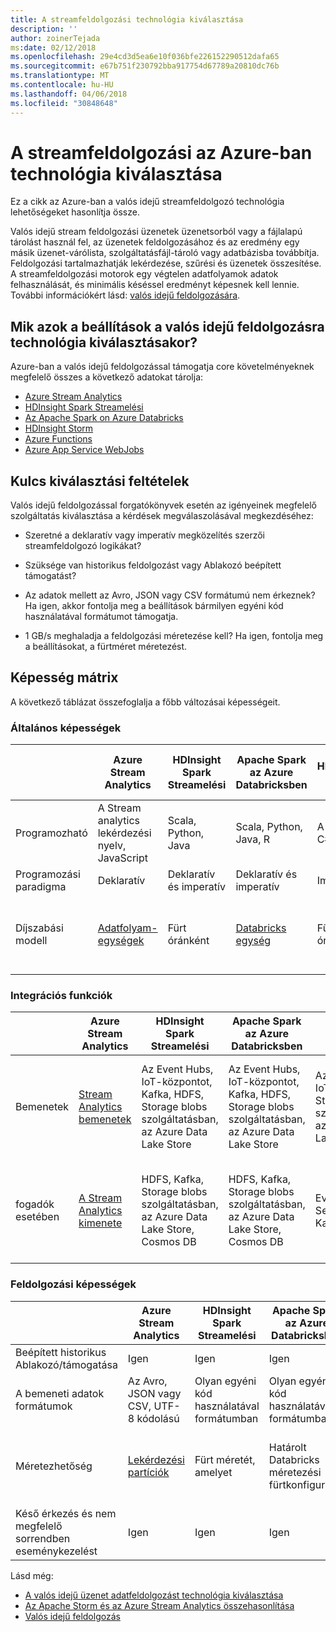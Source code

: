 ```yaml
---
title: A streamfeldolgozási technológia kiválasztása
description: ''
author: zoinerTejada
ms:date: 02/12/2018
ms.openlocfilehash: 29e4cd3d5ea6e10f036bfe226152290512dafa65
ms.sourcegitcommit: e67b751f230792bba917754d67789a20810dc76b
ms.translationtype: MT
ms.contentlocale: hu-HU
ms.lasthandoff: 04/06/2018
ms.locfileid: "30848648"
---
```

# <a name="choosing-a-stream-processing-technology-in-azure"></a>A streamfeldolgozási az Azure-ban technológia kiválasztása

Ez a cikk az Azure-ban a valós idejű streamfeldolgozó technológia lehetőségeket hasonlítja össze.

Valós idejű stream feldolgozási üzenetek üzenetsorból vagy a fájlalapú tárolást használ fel, az üzenetek feldolgozásához és az eredmény egy másik üzenet-várólista, szolgáltatásfájl-tároló vagy adatbázisba továbbítja. Feldolgozási tartalmazhatják lekérdezése, szűrési és üzenetek összesítése. A streamfeldolgozási motorok egy végtelen adatfolyamok adatok felhasználását, és minimális késéssel eredményt képesnek kell lennie. További információkért lásd: [valós idejű feldolgozására](../big-data/real-time-processing.md).

## <a name="what-are-your-options-when-choosing-a-technology-for-real-time-processing"></a>Mik azok a beállítások a valós idejű feldolgozásra technológia kiválasztásakor?
Azure-ban a valós idejű feldolgozással támogatja core követelményeknek megfelelő összes a következő adatokat tárolja:
- [Azure Stream Analytics](/azure/stream-analytics/)
- [HDInsight Spark Streamelési](/azure/hdinsight/spark/apache-spark-streaming-overview)
- [Az Apache Spark on Azure Databricks](/azure/azure-databricks/)
- [HDInsight Storm](/azure/hdinsight/storm/apache-storm-overview)
- [Azure Functions](/azure/azure-functions/functions-overview)
- [Azure App Service WebJobs](/azure/app-service/web-sites-create-web-jobs)

## <a name="key-selection-criteria"></a>Kulcs kiválasztási feltételek

Valós idejű feldolgozással forgatókönyvek esetén az igényeinek megfelelő szolgáltatás kiválasztása a kérdések megválaszolásával megkezdéséhez:

- Szeretné a deklaratív vagy imperatív megközelítés szerzői streamfeldolgozó logikákat?

- Szüksége van historikus feldolgozást vagy Ablakozó beépített támogatást?

- Az adatok mellett az Avro, JSON vagy CSV formátumú nem érkeznek? Ha igen, akkor fontolja meg a beállítások bármilyen egyéni kód használatával formátumot támogatja.

- 1 GB/s meghaladja a feldolgozási méretezése kell? Ha igen, fontolja meg a beállításokat, a fürtméret méretezést. 

## <a name="capability-matrix"></a>Képesség mátrix

A következő táblázat összefoglalja a főbb változásai képességeit. 

### <a name="general-capabilities"></a>Általános képességek

| | Azure Stream Analytics | HDInsight Spark Streamelési | Apache Spark az Azure Databricksben | HDInsight Storm | Azure Functions | Azure App Service WebJobs |
| --- | --- | --- | --- | --- | --- | --- | 
| Programozható | A Stream analytics lekérdezési nyelv, JavaScript | Scala, Python, Java | Scala, Python, Java, R | A Java, a C# | C#, F#, Node.js | C#, Node.js, PHP, Java, Python |
| Programozási paradigma | Deklaratív | Deklaratív és imperatív | Deklaratív és imperatív | Imperatív | Imperatív | Imperatív |    
| Díjszabási modell | [Adatfolyam-egységek](https://azure.microsoft.com/pricing/details/stream-analytics/) | Fürt óránként | [Databricks egység](https://azure.microsoft.com/pricing/details/databricks/) | Fürt óránként | Egy függvény végrehajtása és erőforrás-felhasználás | App service csomag óránként |  

### <a name="integration-capabilities"></a>Integrációs funkciók

| | Azure Stream Analytics | HDInsight Spark Streamelési | Apache Spark az Azure Databricksben | HDInsight Storm | Azure Functions | Azure App Service WebJobs |
| --- | --- | --- | --- | --- | --- | --- | 
| Bemenetek | [Stream Analytics bemenetek](/azure/stream-analytics/stream-analytics-define-inputs)  | Az Event Hubs, IoT-központot, Kafka, HDFS, Storage blobs szolgáltatásban, az Azure Data Lake Store  | Az Event Hubs, IoT-központot, Kafka, HDFS, Storage blobs szolgáltatásban, az Azure Data Lake Store  | Az Event Hubs, IoT-központot, Storage blobs szolgáltatásban, az Azure Data Lake Store  | [Támogatott kötések](/azure/azure-functions/functions-triggers-bindings#supported-bindings) | A Service Bus, Tárüzenetsort, Storage blobs szolgáltatásban, az Event Hubs, Webhookokkal, DB, Cosmos-fájlok |
| fogadók esetében |  [A Stream Analytics kimenete](/azure/stream-analytics/stream-analytics-define-outputs) | HDFS, Kafka, Storage blobs szolgáltatásban, az Azure Data Lake Store, Cosmos DB | HDFS, Kafka, Storage blobs szolgáltatásban, az Azure Data Lake Store, Cosmos DB | Event Hubs, Service Bus, Kafka | [Támogatott kötések](/azure/azure-functions/functions-triggers-bindings#supported-bindings) | A Service Bus, Tárüzenetsort, Storage blobs szolgáltatásban, az Event Hubs, Webhookokkal, DB, Cosmos-fájlok | 

### <a name="processing-capabilities"></a>Feldolgozási képességek

| | Azure Stream Analytics | HDInsight Spark Streamelési | Apache Spark az Azure Databricksben | HDInsight Storm | Azure Functions | Azure App Service WebJobs |
| --- | --- | --- | --- | --- | --- | --- | 
| Beépített historikus Ablakozó/támogatása | Igen | Igen | Igen | Igen | Nem | Nem |
| A bemeneti adatok formátumok | Az Avro, JSON vagy CSV, UTF-8 kódolású | Olyan egyéni kód használatával formátumban | Olyan egyéni kód használatával formátumban | Olyan egyéni kód használatával formátumban | Olyan egyéni kód használatával formátumban | Olyan egyéni kód használatával formátumban |
| Méretezhetőség | [Lekérdezési partíciók](/azure/stream-analytics/stream-analytics-parallelization) | Fürt méretét, amelyet | Határolt Databricks méretezési fürtkonfiguráció | Fürt méretét, amelyet | 200 függvény app példányok párhuzamos feldolgozása | Amelyet az app service csomag kapacitás | 
| Késő érkezés és nem megfelelő sorrendben eseménykezelést | Igen | Igen | Igen | Igen | Nem | Nem |

Lásd még:

- [A valós idejű üzenet adatfeldolgozást technológia kiválasztása](./real-time-ingestion.md)
- [Az Apache Storm és az Azure Stream Analytics összehasonlítása](/azure/stream-analytics/stream-analytics-comparison-storm)
- [Valós idejű feldolgozás](../big-data/real-time-processing.md)
